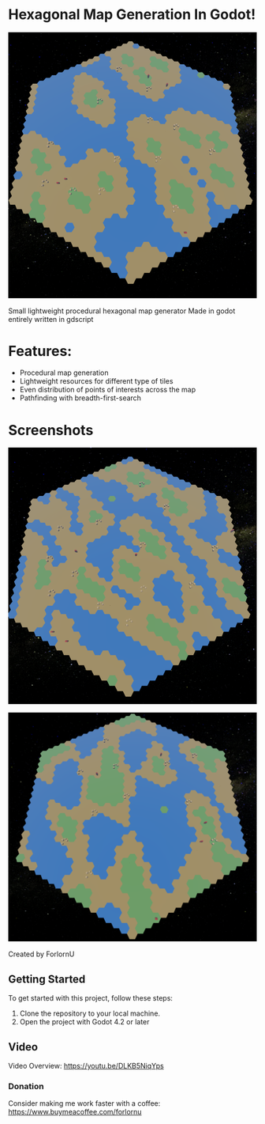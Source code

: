 # Hexagonal Map Generation In Godot!
![Screenshot](https://github.com/ForlornU/Images/blob/f9f94dd02c339c7dbc573c2c56e9eb570ed9d3ee/CellularGeneration.png)

Small lightweight procedural hexagonal map generator
Made in godot entirely written in gdscript

# Features:
- Procedural map generation
- Lightweight resources for different type of tiles
- Even distribution of points of interests across the map
- Pathfinding with breadth-first-search

# Screenshots
![Screenshot](https://github.com/ForlornU/Images/blob/f9f94dd02c339c7dbc573c2c56e9eb570ed9d3ee/PerlinGeneration.png)

![Screenshot](https://github.com/ForlornU/Images/blob/f9f94dd02c339c7dbc573c2c56e9eb570ed9d3ee/SimplexGeneration.png)

Created by ForlornU

## Getting Started

To get started with this project, follow these steps:

1. Clone the repository to your local machine.
2. Open the project with Godot 4.2 or later

## Video 

Video Overview:
https://youtu.be/DLKB5NiqYps

### Donation
Consider making me work faster with a coffee:
https://www.buymeacoffee.com/forlornu
